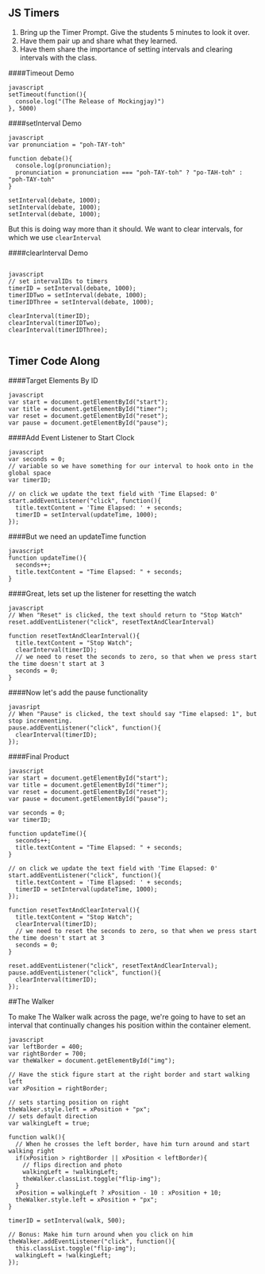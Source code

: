 ## JS Timers

1. Bring up the Timer Prompt. Give the students 5 minutes to look it over.
1. Have them pair up and share what they learned.
1. Have them share the importance of setting intervals and clearing intervals with the class.


####Timeout Demo
```
javascript
setTimeout(function(){
  console.log("(The Release of Mockingjay)")   
}, 5000)

```
####setInterval Demo
```
javascript
var pronunciation = "poh-TAY-toh"

function debate(){
  console.log(pronunciation);
  pronunciation = pronunciation === "poh-TAY-toh" ? "po-TAH-toh" : "poh-TAY-toh"
}

setInterval(debate, 1000);
setInterval(debate, 1000);
setInterval(debate, 1000);

```
But this is doing way more than it should. We want to clear intervals, for which we use `clearInterval`

####clearInterval Demo
```

javascript
// set intervalIDs to timers
timerID = setInterval(debate, 1000);
timerIDTwo = setInterval(debate, 1000);
timerIDThree = setInterval(debate, 1000);

clearInterval(timerID);
clearInterval(timerIDTwo);
clearInterval(timerIDThree);


```

## Timer Code Along
####Target Elements By ID
```
javascript
var start = document.getElementById("start");
var title = document.getElementById("timer");
var reset = document.getElementById("reset");
var pause = document.getElementById("pause");

```

####Add Event Listener to Start Clock
```
javascript
var seconds = 0;
// variable so we have something for our interval to hook onto in the global space
var timerID;

// on click we update the text field with 'Time Elapsed: 0'
start.addEventListener("click", function(){
  title.textContent = 'Time Elapsed: ' + seconds;
  timerID = setInterval(updateTime, 1000);
});

```

####But we need an updateTime function
```
javascript
function updateTime(){
  seconds++;
  title.textContent = "Time Elapsed: " + seconds;
}
```
####Great, lets set up the listener for resetting the watch
```
javascript
// When "Reset" is clicked, the text should return to "Stop Watch"
reset.addEventListener("click", resetTextAndClearInterval)

function resetTextAndClearInterval(){
  title.textContent = "Stop Watch";
  clearInterval(timerID);
  // we need to reset the seconds to zero, so that when we press start the time doesn't start at 3
  seconds = 0;
}
```
####Now let's add the pause functionality
```
javasript
// When "Pause" is clicked, the text should say "Time elapsed: 1", but stop incrementing.
pause.addEventListener("click", function(){
  clearInterval(timerID);
}); 
```
####Final Product
```
javascript
var start = document.getElementById("start");
var title = document.getElementById("timer");
var reset = document.getElementById("reset");
var pause = document.getElementById("pause");

var seconds = 0;
var timerID;

function updateTime(){
  seconds++;
  title.textContent = "Time Elapsed: " + seconds;
}

// on click we update the text field with 'Time Elapsed: 0'
start.addEventListener("click", function(){
  title.textContent = 'Time Elapsed: ' + seconds;
  timerID = setInterval(updateTime, 1000);
});

function resetTextAndClearInterval(){
  title.textContent = "Stop Watch";
  clearInterval(timerID);
  // we need to reset the seconds to zero, so that when we press start the time doesn't start at 3
  seconds = 0;
}

reset.addEventListener("click", resetTextAndClearInterval);
pause.addEventListener("click", function(){
  clearInterval(timerID);
});
```

##The Walker

To make The Walker walk across the page, we're going to have to set an interval that continually changes his position within the container element.

```
javascript
var leftBorder = 400;
var rightBorder = 700;
var theWalker = document.getElementById("img");

// Have the stick figure start at the right border and start walking left
var xPosition = rightBorder;

// sets starting position on right
theWalker.style.left = xPosition + "px";
// sets default direction
var walkingLeft = true;

function walk(){
  // When he crosses the left border, have him turn around and start walking right
  if(xPosition > rightBorder || xPosition < leftBorder){
    // flips direction and photo
    walkingLeft = !walkingLeft;
    theWalker.classList.toggle("flip-img");
  }
  xPosition = walkingLeft ? xPosition - 10 : xPosition + 10;
  theWalker.style.left = xPosition + "px";
}

timerID = setInterval(walk, 500);

// Bonus: Make him turn around when you click on him
theWalker.addEventListener("click", function(){
  this.classList.toggle("flip-img");
  walkingLeft = !walkingLeft;
});
```

